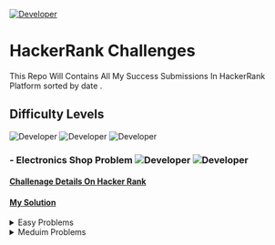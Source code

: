 [![Developer](https://img.shields.io/badge/Developer-Mohamed%20Naser%20Amein-green)](https://www.linkedin.com/in/mohamednaseramein/)

# HackerRank Challenges

This Repo Will Contains All My Success Submissions In HackerRank Platform sorted by date .

## Difficulty Levels

![Developer](https://img.shields.io/badge/difficulty-Easy-green) ![Developer](https://img.shields.io/badge/difficulty-Medium-blue) ![Developer](https://img.shields.io/badge/difficulty-Hard-red)

### - Electronics Shop Problem ![Developer](https://img.shields.io/badge/difficulty-easy-green) ![Developer](https://img.shields.io/badge/Score-15-green)

#### [Challenage Details On Hacker Rank](https://www.hackerrank.com/challenges/electronics-shop/problem)

#### [My Solution](https://github.com/mohamednaser/HackerRankChallenges/blob/master/Electronics_Shop_problem.js)

<details>

<summary>Easy Problems </summary>

1. Drawing Book

- [Drawing Book on HackerRank](https://www.hackerrank.com/contests/microverse-coding-challenges/challenges/drawing-book)

- [My solution (Java Script)](https://github.com/mohamednaser/HackerRankChallenges/blob/master/Draw_book.js)

2. Drawing Book ![Score](https://img.shields.io/badge/Score-10-green)

- [Problem Details on HackerRank](https://www.hackerrank.com/contests/microverse-coding-challenges/challenges/drawing-book)

* [My solution (Java Script)](https://github.com/mohamednaser/HackerRankChallenges/blob/master/Draw_book.js)

</details>

<details>

<summary>Meduim Problems </summary>

## Heading

1. A numbered

2. list

- With some

- Sub bullets

</details>
